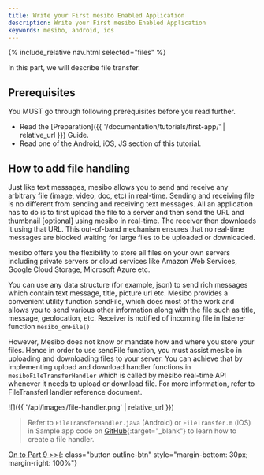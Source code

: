 ```yaml
---
title: Write your First mesibo Enabled Application
description: Write your First mesibo Enabled Application
keywords: mesibo, android, ios
---
```

{% include_relative nav.html selected="files" %}

In this part, we will describe file transfer.

## Prerequisites
You MUST go through following prerequisites before you read further.

- Read the [Preparation]({{ '/documentation/tutorials/first-app/' | relative_url }}) Guide.
- Read one of the Android, iOS, JS section of this tutorial.

## How to add file handling

Just like text messages, mesibo allows you to send and receive any arbitrary file (image, video, doc, etc) in real-time. Sending and receiving file is no different from sending and receiving text messages. All an application has to do is to first upload the file to a server and then send the URL and thumbnail [optional] using mesibo in real-time. The receiver then downloads it using that URL. This out-of-band mechanism ensures that no real-time messages are blocked waiting for large files to be uploaded or downloaded.

mesibo offers you the flexibility to store all files on your own servers including private servers or cloud services like Amazon Web Services, Google Cloud Storage, Microsoft Azure etc.

You can use any data structure (for example, json) to send rich messages which contain text message, title, picture url etc. Mesibo provides a convenient utility function sendFile, which does most of the work and allows you to send various other information along with the file such as title, message, geolocation, etc. Receiver is notified of incoming file in listener function `mesibo_onFile()`

However, Mesibo does not know or mandate how and where you store your files. Hence in order to use sendFile function, you must assist mesibo in uploading and downloading files to your server. You can achieve that by implementing upload and download handler functions in `mesiboFileTransferHandler` which is called by mesibo real-time API whenever it needs to upload or download file.  For more information, refer to FileTransferHandler reference document.

![]({{ '/api/images/file-handler.png' | relative_url }})

> Refer to `FileTransferHandler.java` (Android) or `FileTransfer.m` (iOS) in Sample app code on [GitHub](https://github.com/mesibo/samples/){:target="_blank"} to learn how to create a file handler.

[On to Part 9 >>](ui-modules.md){: class="button outline-btn" style="margin-bottom: 30px; margin-right: 100%"}
